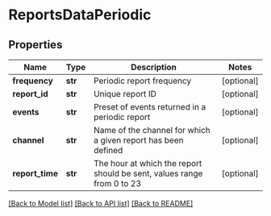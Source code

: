 # ReportsDataPeriodic

## Properties
Name | Type | Description | Notes
------------ | ------------- | ------------- | -------------
**frequency** | **str** | Periodic report frequency | [optional] 
**report_id** | **str** | Unique report ID | [optional] 
**events** | **str** | Preset of events returned in a periodic report | [optional] 
**channel** | **str** | Name of the channel for which a given report has been defined | [optional] 
**report_time** | **str** | The hour at which the report should be sent, values range from 0 to 23 | [optional] 

[[Back to Model list]](../README.md#documentation-for-models) [[Back to API list]](../README.md#documentation-for-api-endpoints) [[Back to README]](../README.md)


